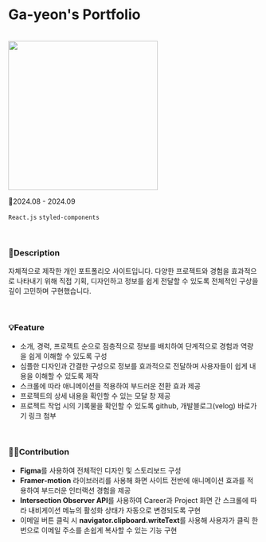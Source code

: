 # Ga-yeon's Portfolio

<br>

<img src="https://github.com/user-attachments/assets/988bf618-9cd0-4b4b-aab8-8f799597f5e5" width="300px">

<br>

📅2024.08 - 2024.09

`React.js` `styled-components`

<br>

### 📑Description
자체적으로 제작한 개인 포트폴리오 사이트입니다. 다양한 프로젝트와 경험을 효과적으로 나타내기 위해 직접 기획, 디자인하고 정보를 쉽게 전달할 수 있도록 전체적인 구상을 깊이 고민하며 구현했습니다.

<br>

### 💡Feature
* 소개, 경력, 프로젝트 순으로 점층적으로 정보를 배치하여 단계적으로 경험과 역량을 쉽게 이해할 수 있도록 구성
* 심플한 디자인과 간결한 구성으로 정보를 효과적으로 전달하며 사용자들이 쉽게 내용을 이해할 수 있도록 제작
* 스크롤에 따라 애니메이션을 적용하여 부드러운 전환 효과 제공
* 프로젝트의 상세 내용을 확인할 수 있는 모달 창 제공
* 프로젝트 작업 시의 기록물을 확인할 수 있도록 github, 개발블로그(velog) 바로가기 링크 첨부

<br>

### 🙋‍♀️Contribution
* <B>Figma</B>를 사용하여 전체적인 디자인 및 스토리보드 구성
* <B>Framer-motion</B> 라이브러리를 사용해 화면 사이트 전반에 애니메이션 효과를 적용하여 부드러운 인터랙션 경험을 제공
* <B>Intersection Observer API</B>를 사용하여 Career과 Project 화면 간 스크롤에 따라 내비게이션 메뉴의 활성화 상태가 자동으로 변경되도록 구현
* 이메일 버튼 클릭 시 <B>navigator.clipboard.writeText</B>를 사용해 사용자가 클릭 한 번으로 이메일 주소를 손쉽게 복사할 수 있는 기능 구현
